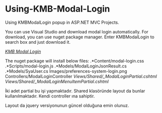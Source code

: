 # Using-KMB-Modal-Login
Using KMBModalLogin popup in ASP.NET MVC Projects. 

You can use Visual Studio and download modal login automatically. For download, you can use nuget package manager. Enter KMBModalLogin to search box and just download it. 

*[KMB Modal Login](https://www.nuget.org/packages/KMBModalLogin/)*

The nuget package will install below files:
.*Content/modal-login.css
.*Scripts/modal-login.js
.*Models/ModalLoginJsonResult.cs
.*Models/SyaUser.cs
İmages/preferences-system-login.png
Controllers/ModalLoginController
*Views/Shared/_ModalLoginPartial.cshtml*
*Views/Shared/_ModalLoginMenuItemPartial.cshtml*


İki adet partial bu işi yapmaktadır. 
Shared klasöründe layout da bunlar kullanılmaktadır. 
Kendi controller ına sahiptir.

Layout da jquery versiyonunun güncel olduğuna emin olunuz. 
